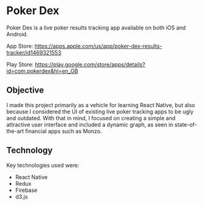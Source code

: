 # Poker Dex

Poker Dex is a live poker results tracking app available on both iOS and Android.

App Store: https://apps.apple.com/us/app/poker-dex-results-tracker/id1469321553

Play Store: https://play.google.com/store/apps/details?id=com.pokerdex&hl=en_GB

## Objective

I made this project primarily as a vehicle for learning React Native, but also because I considered the UI of existing live poker tracking apps to be ugly and outdated.  With that in mind, I focused on creating a simple and attractive user interface and included a dynamic graph, as seen in state-of-the-art financial apps such as Monzo.  

## Technology

Key technologies used were:

- React Native
- Redux
- Firebase
- d3.js
